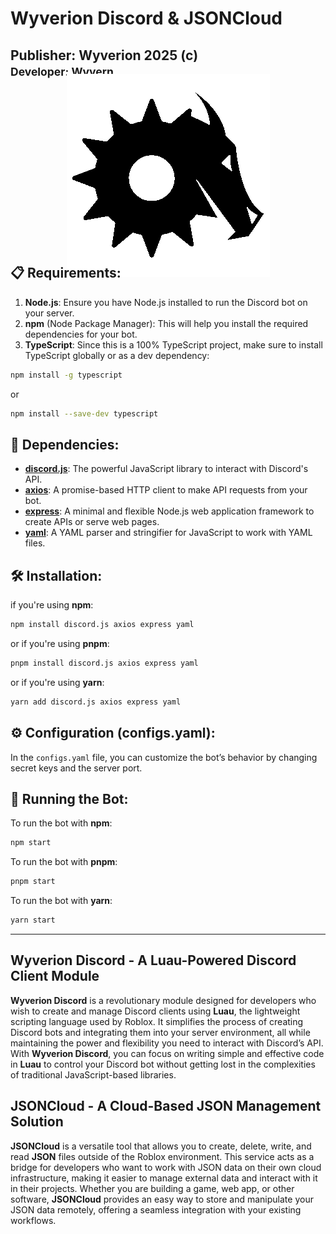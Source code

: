 # **Wyverion Discord & JSONCloud**
**Publisher**: Wyverion 2025 (c)<br>
<small>**Developer**: Wyvern</small>
---

<img src="../assets/Wyverion.png" alt="Discord Logo" style="display: block; margin-left: auto; margin-right: auto; margin-top: -25px; margin-bottom: -50px" />

## 📋 **Requirements**:
1. **Node.js**: Ensure you have Node.js installed to run the Discord bot on your server.
2. **npm** (Node Package Manager): This will help you install the required dependencies for your bot.
3. **TypeScript**: Since this is a 100% TypeScript project, make sure to install TypeScript globally or as a dev dependency:
```bash
npm install -g typescript
```
or
```bash
npm install --save-dev typescript
```

## 🚀 **Dependencies**:
- **[discord.js](https://discord.js.org/)**: The powerful JavaScript library to interact with Discord's API.
- **[axios](https://axios-http.com/)**: A promise-based HTTP client to make API requests from your bot.
- **[express](https://expressjs.com/)**: A minimal and flexible Node.js web application framework to create APIs or serve web pages.
- **[yaml](https://github.com/eemeli/yaml)**: A YAML parser and stringifier for JavaScript to work with YAML files.

## 🛠️ **Installation**:
if you're using **npm**:
```bash
npm install discord.js axios express yaml
```
or if you're using **pnpm**:
```bash
pnpm install discord.js axios express yaml
```
or if you're using **yarn**:
```bash
yarn add discord.js axios express yaml
```

## ⚙️ **Configuration (configs.yaml)**:
In the `configs.yaml` file, you can customize the bot’s behavior by changing secret keys and the server port.

## 🚀 **Running the Bot**:
To run the bot with **npm**:
```bash
npm start
```
To run the bot with **pnpm**:
```bash
pnpm start
```
To run the bot with **yarn**:
```bash
yarn start
```

---

## **Wyverion Discord** - A Luau-Powered Discord Client Module

**Wyverion Discord** is a revolutionary module designed for developers who wish to create and manage Discord clients using **Luau**, the lightweight scripting language used by Roblox. It simplifies the process of creating Discord bots and integrating them into your server environment, all while maintaining the power and flexibility you need to interact with Discord’s API. With **Wyverion Discord**, you can focus on writing simple and effective code in **Luau** to control your Discord bot without getting lost in the complexities of traditional JavaScript-based libraries.

## **JSONCloud** - A Cloud-Based JSON Management Solution

**JSONCloud** is a versatile tool that allows you to create, delete, write, and read **JSON** files outside of the Roblox environment. This service acts as a bridge for developers who want to work with JSON data on their own cloud infrastructure, making it easier to manage external data and interact with it in their projects. Whether you are building a game, web app, or other software, **JSONCloud** provides an easy way to store and manipulate your JSON data remotely, offering a seamless integration with your existing workflows.